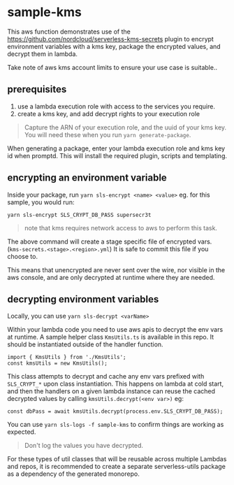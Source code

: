 # sample-kms
This aws function demonstrates use of the https://github.com/nordcloud/serverless-kms-secrets plugin to encrypt environment variables with a kms key, package the encrypted values, and decrypt them in lambda.

Take note of aws kms account limits to ensure your use case is suitable..

## prerequisites
1. use a lambda execution role with access to the services you require.
2. create a kms key, and add decrypt rights to your execution role

> Capture the ARN of your execution role, and the uuid of your kms key. You will need these when you run `yarn generate-package`.

When generating a package, enter your lambda execution role and kms key id when promptd.  This will install the required plugin, scripts and templating.

## encrypting an environment variable
Inside your package, run `yarn sls-encrypt <name> <value>` eg. for this sample, you would run:

```
yarn sls-encrypt SLS_CRYPT_DB_PASS supersecr3t
```
> note that kms requires network access to aws to perform this task. 

The above command will create a stage specific file of encrypted vars. (`kms-secrets.<stage>.<region>.yml`) It is safe to commit this file if you choose to.

This means that unencrypted are never sent over the wire, nor visible in the aws console, and are only decrypted at runtime where they are needed.

## decrypting environment variables
Locally, you can use `yarn sls-decrypt <varName>`

Within your lambda code you need to use aws apis to decrypt the env vars at runtime.  A sample helper class `KmsUtils.ts` is available in this repo.  It should be instantiated outside of the handler function.

```
import { KmsUtils } from './KmsUtils';
const kmsUtils = new KmsUtils();
```

This class attempts to decrypt and cache any env vars prefixed with `SLS_CRYPT_*` upon class instantiation.  This happens on lambda at cold start, and then the handlers on a given lambda instance can reuse the cached decrypted values by calling `kmsUtils.decrypt(<env var>)` eg:
 
```
const dbPass = await kmsUtils.decrypt(process.env.SLS_CRYPT_DB_PASS);
```
You can use `yarn sls-logs -f sample-kms` to confirm things are working as expected.

> Don't log the values you have decrypted.

For these types of util classes that will be reusable across multiple Lambdas and repos, it is recommended to create a separate serverless-utils package as a dependency of the generated monorepo.
